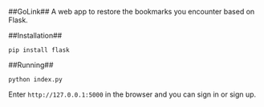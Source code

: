 ##GoLink##
A web app to restore the bookmarks you encounter based on Flask.

##Installation##

    pip install flask
  
##Running##

    python index.py

Enter `http://127.0.0.1:5000` in the browser and you can sign in or sign up.

